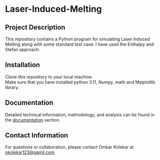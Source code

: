 # Laser-Induced-Melting

## Project Description
This repository contains a Python program for simulating Laser Induced Melting along with some standard test case. I have used the Enthalpy and Stefan approach.

## Installation
Clone this repository to your local machine.  
Make sure that you have installed python 3.11, Numpy, math and Matplotlib library.

## Documentation
Detailed technical information, methodology, and analysis can be found in the [documentation](Laser_Induced_Melting/Documentation/Laser_Induced_Melting_Report.pdf) section.

## Contact Information
For questions or collaboration, please contact Omkar Kolekar at okolekar123@gamil.com.
